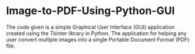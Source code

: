 # Image-to-PDF-Using-Python-GUI
The code given is a simple Graphical User Interface (GUI) application created using the Tkinter library in Python. The application for helping any user convert multiple images into a single Portable Document Format (PDF) file. 

